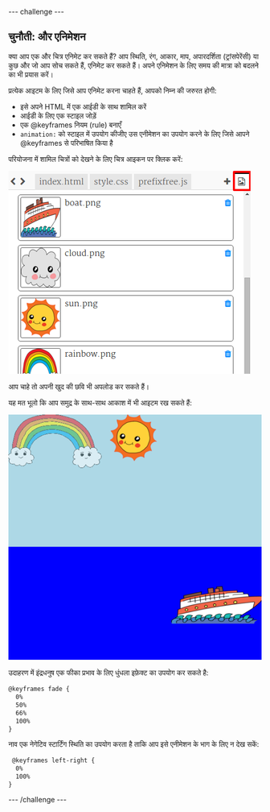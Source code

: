 \--- challenge \---

## चुनौती: और एनिमेशन

क्या आप एक और चित्र एनिमेट कर सकते हैं? आप स्थिति, रंग, आकार, माप​, अपारदर्शिता (ट्रांसपेरेंसी) या कुछ और जो आप सोच सकते हैं, एनिमेट कर सकते हैं। अपने एनिमेशन के लिए समय की मात्रा को बदलने का भी प्रयास करें।

प्रत्येक आइटम के लिए जिसे आप एनिमेट करना चाहते हैं, आपको निम्न की जरुरत होगी:

+ इसे अपने HTML में एक आईडी के साथ शामिल करें
+ आईडी के लिए एक स्टाइल जोड़ें
+ एक @keyframes नियम (rule) बनाएँ
+ `animation:` को स्टाइल में उपयोग कीजीए उस​ एनीमेशन का उपयोग करने के लिए जिसे आपने @keyframes से परिभाषित किया है 

परियोजना में शामिल चित्रों को देखने के लिए चित्र आइकन पर क्लिक करें:

![स्क्रीनशॉट](images/sunrise-images.png)

आप चाहे तो अपनी खुद की छवि भी अपलोड कर सकते हैं।

यह मत भूलो कि आप समुद्र के साथ-साथ आकाश में भी आइटम रख सकते हैं:

![स्क्रीनशॉट](images/sunrise-boat.png)

उदाहरण में इंद्रधनुष एक फीका प्रभाव के लिए धुंधला इफ़ेक्ट का उपयोग कर सकते है:

    @keyframes fade {
      0%  
      50% 
      66% 
      100%  
    }
    

नाव एक नेगेटिव स्टार्टिंग स्थिति का उपयोग करता है ताकि आप इसे एनीमेशन के भाग के लिए न देख सकें:

     @keyframes left-right {
      0%   
      100% 
    }
    

\--- /challenge \---